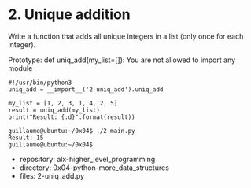# 2. Unique addition



Write a function that adds all unique integers in a list (only once for each integer).

Prototype: def uniq_add(my_list=[]):
You are not allowed to import any module

```guillaume@ubuntu:~/0x04$ cat 2-main.py
#!/usr/bin/python3
uniq_add = __import__('2-uniq_add').uniq_add

my_list = [1, 2, 3, 1, 4, 2, 5]
result = uniq_add(my_list)
print("Result: {:d}".format(result))

guillaume@ubuntu:~/0x04$ ./2-main.py
Result: 15
guillaume@ubuntu:~/0x04$ 
```


 - repository: alx-higher_level_programming
 - directory: 0x04-python-more_data_structures
 - files: 2-uniq_add.py
